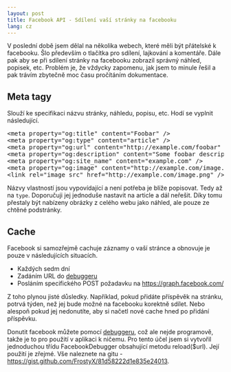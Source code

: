 ```yaml
---
layout: post
title: Facebook API - Sdílení vaší stránky na facebooku
lang: cz
---
```



V poslední době jsem dělal na několika webech, které měli být přátelské k facebooku. Šlo především o tlačítka pro sdílení, lajkování a komentáře. Dále pak aby se při sdílení stránky na facebooku zobrazil správný náhled, popisek, etc. Problém je, že vždycky zapomenu, jak jsem to minule řešil a pak trávím zbytečně moc času pročítáním dokumentace.


## Meta tagy
Slouží ke specifikaci názvu stránky, náhledu, popisu, etc. Hodí se vyplnit následující.

<pre class="prettyprint">
&lt;meta property="og:title" content="Foobar" /&gt;
&lt;meta property="og:type" content="article" /&gt;
&lt;meta property="og:url" content="http://example.com/foobar" /&gt;
&lt;meta property="og:description" content="Some foobar description" /&gt;
&lt;meta property="og:site_name" content="example.com" /&gt;
&lt;meta property="og:image" content="http://example.com/image.png" /&gt;
&lt;link rel="image_src" href="http://example.com/image.png" /&gt;
</pre>

Názvy vlastností jsou vypovídající a není potřeba je blíže popisovat. Tedy až na `type`. Doporučuji jej jednoduše nastavit na article a dál neřešit. Díky tomu přestaly být nabízeny obrázky z celého webu jako náhled, ale pouze ze chtěné podstránky.

## Cache
Facebook si samozřejmě cachuje záznamy o vaší stránce a obnovuje je pouze v následujících situacích.


- Každých sedm dní
- Zadáním URL do [debuggeru](http://developers.facebook.com/tools/debug)
- Posláním specifického POST požadavku na <https://graph.facebook.com/>


Z toho plynou jisté důsledky. Například, pokud přidáte příspěvěk na stránku, potrvá týden, než jej bude možné na facebooku korektně sdílet. Nebo alespoň pokud jej nedonutíte, aby si načetl nové cache hned po přidání příspěvku.


Donutit facebook můžete pomocí [debuggeru](http://developers.facebook.com/tools/debug), což ale nejde programově, takže je to pro použití v aplikaci k ničemu. Pro tento účel jsem si vytvořil jednoduchou třídu FacebookDebugger obsahující metodu reload($url). Její použití je zřejmé. Vše naleznete na gitu - <https://gist.github.com/FrostyX/81d58222d1e835e24013>.
